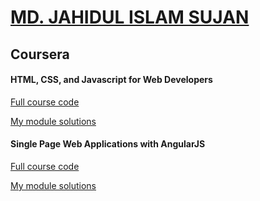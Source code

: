 # [MD. JAHIDUL ISLAM SUJAN](https://jahidofficial.github.io)

## Coursera

#### HTML, CSS, and Javascript for Web Developers

[Full course code](https://github.com/jhu-ep-coursera/fullstack-course4/)

[My module  solutions](https://jahidofficial.github.io/MyCourses/Coursera/html-css-javascript-for-web-developers/)

#### Single Page Web Applications with AngularJS

[Full course code](https://github.com/jhu-ep-coursera/fullstack-course5/)

[My module solutions](https://jahidofficial.github.io/MyCourses/Coursera/single-page-web-applications-with-angularjs/)